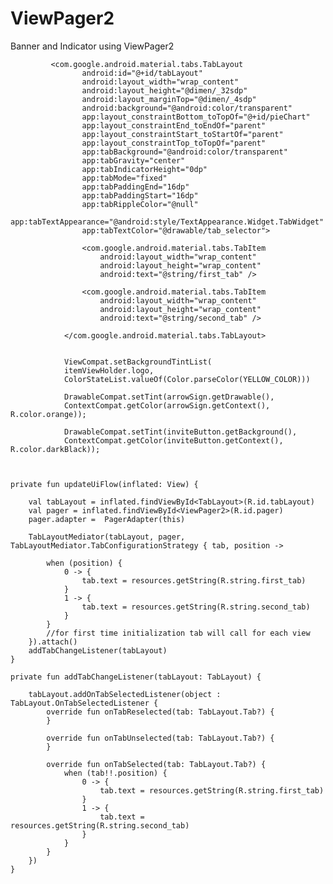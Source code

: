 # ViewPager2
Banner and Indicator using ViewPager2



             <com.google.android.material.tabs.TabLayout
                    android:id="@+id/tabLayout"
                    android:layout_width="wrap_content"
                    android:layout_height="@dimen/_32sdp"
                    android:layout_marginTop="@dimen/_4sdp"
                    android:background="@android:color/transparent"
                    app:layout_constraintBottom_toTopOf="@+id/pieChart"
                    app:layout_constraintEnd_toEndOf="parent"
                    app:layout_constraintStart_toStartOf="parent"
                    app:layout_constraintTop_toTopOf="parent"
                    app:tabBackground="@android:color/transparent"
                    app:tabGravity="center"
                    app:tabIndicatorHeight="0dp"
                    app:tabMode="fixed"
                    app:tabPaddingEnd="16dp"
                    app:tabPaddingStart="16dp"
                    app:tabRippleColor="@null"
                    app:tabTextAppearance="@android:style/TextAppearance.Widget.TabWidget"
                    app:tabTextColor="@drawable/tab_selector">

                    <com.google.android.material.tabs.TabItem
                        android:layout_width="wrap_content"
                        android:layout_height="wrap_content"
                        android:text="@string/first_tab" />

                    <com.google.android.material.tabs.TabItem
                        android:layout_width="wrap_content"
                        android:layout_height="wrap_content"
                        android:text="@string/second_tab" />

                </com.google.android.material.tabs.TabLayout>
                
                
                ViewCompat.setBackgroundTintList(
                itemViewHolder.logo,
                ColorStateList.valueOf(Color.parseColor(YELLOW_COLOR)))
                    
                DrawableCompat.setTint(arrowSign.getDrawable(),
                ContextCompat.getColor(arrowSign.getContext(), R.color.orange));

                DrawableCompat.setTint(inviteButton.getBackground(),
                ContextCompat.getColor(inviteButton.getContext(), R.color.darkBlack));



    private fun updateUiFlow(inflated: View) {

        val tabLayout = inflated.findViewById<TabLayout>(R.id.tabLayout)
        val pager = inflated.findViewById<ViewPager2>(R.id.pager)
        pager.adapter =  PagerAdapter(this)

        TabLayoutMediator(tabLayout, pager, TabLayoutMediator.TabConfigurationStrategy { tab, position ->

            when (position) {
                0 -> {
                    tab.text = resources.getString(R.string.first_tab)
                }
                1 -> {
                    tab.text = resources.getString(R.string.second_tab)
                }
            }
            //for first time initialization tab will call for each view
        }).attach()
        addTabChangeListener(tabLayout)
    }

    private fun addTabChangeListener(tabLayout: TabLayout) {

        tabLayout.addOnTabSelectedListener(object : TabLayout.OnTabSelectedListener {
            override fun onTabReselected(tab: TabLayout.Tab?) {
            }

            override fun onTabUnselected(tab: TabLayout.Tab?) {
            }

            override fun onTabSelected(tab: TabLayout.Tab?) {
                when (tab!!.position) {
                    0 -> {
                        tab.text = resources.getString(R.string.first_tab)
                    }
                    1 -> {
                        tab.text = resources.getString(R.string.second_tab)
                    }
                }
            }
        })
    }

